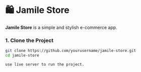 # 🛍️ Jamile Store

**Jamile Store** is a simple and stylish e-commerce app. 

### 1. Clone the Project

```bash
git clone https://github.com/yourusername/jamile-store.git
cd jamile-store

use live server to run the project.
